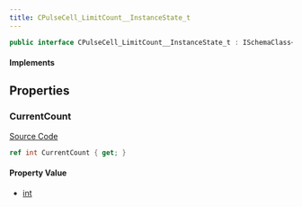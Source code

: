 ```yaml
---
title: CPulseCell_LimitCount__InstanceState_t
---
```


```csharp
public interface CPulseCell_LimitCount__InstanceState_t : ISchemaClass<CPulseCell_LimitCount__InstanceState_t>, ISchemaField, ISchemaClass, INativeHandle
```

#### Implements

## Properties

### CurrentCount

[Source Code](https://github.com/swiftly-solution/swiftlys2/blob/main/managed/src/SwiftlyS2.Generated/Schemas/Interfaces/CPulseCell_LimitCount__InstanceState_t.cs#L17)

```csharp
ref int CurrentCount { get; }
```

#### Property Value

- [int](https://learn.microsoft.com/dotnet/api/system.int32)

